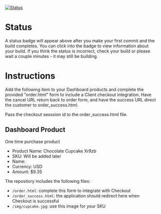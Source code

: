 [![Status](https://img.shields.io/badge/status-NO%20COMMIT-blue.svg)](https://github.com/raysaavedra-work/bakery_scaffold_wdWdx29Q8gLmUVVc)

# Status

A status badge will appear above after you make your first commit and the build completes. You can click into the badge to view information about your build. If you think the status is incorrect, check your build or please wait a couple minutes - it may still be building.

# Instructions

Add the following item to your Dashboard products and complete the provided "order.html" form to include a Client checkout integration. Have the cancel URL return back to order form, and have the success URL direct the customer to order_success.html.

Pass the checkout sesssion id to the order_success.html file.

## Dashboard Product
One time purchase product
* Product Name: Chocolate Cupcake Xr9zb
* SKU: Will be added later
* Name: 
* Currency: USD
* Amount: $9.35

The repository includes the following files:
* `/order.html`: complete this form to integrate with Checkout
* `/order_success.html`: the application should redirect here when Checkout is successful
* `/img/cupcake.jpg`: use this image for your SKU